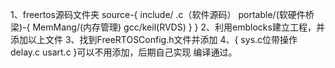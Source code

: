 1、freertos源码文件夹
   source-{
            include/
	    .c（软件源码）
	    portable/(软硬件桥梁)-{
	                           MemMang/(内存管理)
	    			   gcc/keil(RVDS)
	    }                      }
2、利用emblocks建立工程，并添加以上文件
3、找到FreeRTOSConfig.h文件并添加
4、{
       sys.c位带操作   
       delay.c
       usart.c
   }可以不用添加，后期自己实现
编译通过。

